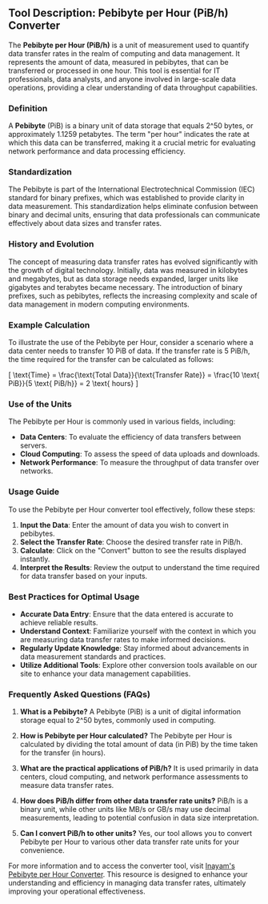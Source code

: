 ## Tool Description: Pebibyte per Hour (PiB/h) Converter

The **Pebibyte per Hour (PiB/h)** is a unit of measurement used to quantify data transfer rates in the realm of computing and data management. It represents the amount of data, measured in pebibytes, that can be transferred or processed in one hour. This tool is essential for IT professionals, data analysts, and anyone involved in large-scale data operations, providing a clear understanding of data throughput capabilities.

### Definition

A **Pebibyte** (PiB) is a binary unit of data storage that equals 2^50 bytes, or approximately 1.1259 petabytes. The term "per hour" indicates the rate at which this data can be transferred, making it a crucial metric for evaluating network performance and data processing efficiency.

### Standardization

The Pebibyte is part of the International Electrotechnical Commission (IEC) standard for binary prefixes, which was established to provide clarity in data measurement. This standardization helps eliminate confusion between binary and decimal units, ensuring that data professionals can communicate effectively about data sizes and transfer rates.

### History and Evolution

The concept of measuring data transfer rates has evolved significantly with the growth of digital technology. Initially, data was measured in kilobytes and megabytes, but as data storage needs expanded, larger units like gigabytes and terabytes became necessary. The introduction of binary prefixes, such as pebibytes, reflects the increasing complexity and scale of data management in modern computing environments.

### Example Calculation

To illustrate the use of the Pebibyte per Hour, consider a scenario where a data center needs to transfer 10 PiB of data. If the transfer rate is 5 PiB/h, the time required for the transfer can be calculated as follows:

\[ \text{Time} = \frac{\text{Total Data}}{\text{Transfer Rate}} = \frac{10 \text{ PiB}}{5 \text{ PiB/h}} = 2 \text{ hours} \]

### Use of the Units

The Pebibyte per Hour is commonly used in various fields, including:

- **Data Centers**: To evaluate the efficiency of data transfers between servers.
- **Cloud Computing**: To assess the speed of data uploads and downloads.
- **Network Performance**: To measure the throughput of data transfer over networks.

### Usage Guide

To use the Pebibyte per Hour converter tool effectively, follow these steps:

1. **Input the Data**: Enter the amount of data you wish to convert in pebibytes.
2. **Select the Transfer Rate**: Choose the desired transfer rate in PiB/h.
3. **Calculate**: Click on the "Convert" button to see the results displayed instantly.
4. **Interpret the Results**: Review the output to understand the time required for data transfer based on your inputs.

### Best Practices for Optimal Usage

- **Accurate Data Entry**: Ensure that the data entered is accurate to achieve reliable results.
- **Understand Context**: Familiarize yourself with the context in which you are measuring data transfer rates to make informed decisions.
- **Regularly Update Knowledge**: Stay informed about advancements in data measurement standards and practices.
- **Utilize Additional Tools**: Explore other conversion tools available on our site to enhance your data management capabilities.

### Frequently Asked Questions (FAQs)

1. **What is a Pebibyte?**
   A Pebibyte (PiB) is a unit of digital information storage equal to 2^50 bytes, commonly used in computing.

2. **How is Pebibyte per Hour calculated?**
   The Pebibyte per Hour is calculated by dividing the total amount of data (in PiB) by the time taken for the transfer (in hours).

3. **What are the practical applications of PiB/h?**
   It is used primarily in data centers, cloud computing, and network performance assessments to measure data transfer rates.

4. **How does PiB/h differ from other data transfer rate units?**
   PiB/h is a binary unit, while other units like MB/s or GB/s may use decimal measurements, leading to potential confusion in data size interpretation.

5. **Can I convert PiB/h to other units?**
   Yes, our tool allows you to convert Pebibyte per Hour to various other data transfer rate units for your convenience.

For more information and to access the converter tool, visit [Inayam's Pebibyte per Hour Converter](https://www.inayam.co/unit-converter/prefixes_binary). This resource is designed to enhance your understanding and efficiency in managing data transfer rates, ultimately improving your operational effectiveness.